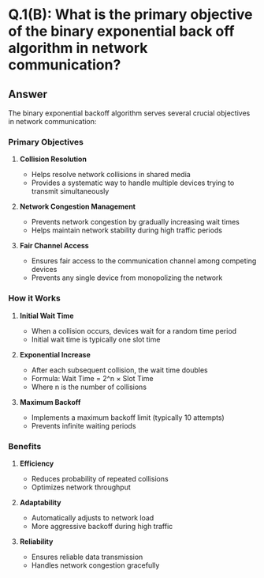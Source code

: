 # Q.1(B): What is the primary objective of the binary exponential back off algorithm in network communication?

## Answer

The binary exponential backoff algorithm serves several crucial objectives in network communication:

### Primary Objectives

1. **Collision Resolution**
   - Helps resolve network collisions in shared media
   - Provides a systematic way to handle multiple devices trying to transmit simultaneously

2. **Network Congestion Management**
   - Prevents network congestion by gradually increasing wait times
   - Helps maintain network stability during high traffic periods

3. **Fair Channel Access**
   - Ensures fair access to the communication channel among competing devices
   - Prevents any single device from monopolizing the network

### How it Works

1. **Initial Wait Time**
   - When a collision occurs, devices wait for a random time period
   - Initial wait time is typically one slot time

2. **Exponential Increase**
   - After each subsequent collision, the wait time doubles
   - Formula: Wait Time = 2^n × Slot Time
   - Where n is the number of collisions

3. **Maximum Backoff**
   - Implements a maximum backoff limit (typically 10 attempts)
   - Prevents infinite waiting periods

### Benefits

1. **Efficiency**
   - Reduces probability of repeated collisions
   - Optimizes network throughput

2. **Adaptability**
   - Automatically adjusts to network load
   - More aggressive backoff during high traffic

3. **Reliability**
   - Ensures reliable data transmission
   - Handles network congestion gracefully 